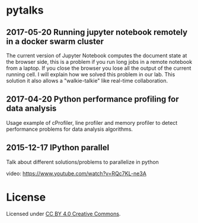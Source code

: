 # pytalks

## 2017-05-20 Running jupyter notebook remotely in a docker swarm cluster
The current version of Jupyter Notebook computes the document state at the browser side, this is a problem if you run long jobs in a remote notebook from a laptop. If you close the browser you lose all the output of the current running cell. I will explain how we solved this problem in our lab. This solution it also allows a "walkie-talkie" like real-time collaboration.


## 2017-04-20 Python performance profiling for data analysis
Usage example of cProfiler, line profiler and memory profiler to detect performance problems for data analysis algorithms.


## 2015-12-17 IPython parallel
Talk about different solutions/problems to parallelize in python

video: https://www.youtube.com/watch?v=RQc7KL-ne3A

# License

Licensed under [CC BY 4.0 Creative Commons](http://creativecommons.org/licenses/by/4.0/).
